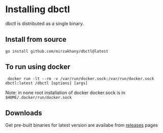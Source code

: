 # Installing dbctl

dbctl is distributed as a single binary.

## Install from source

```shell
go install github.com/mirzakhany/dbctl@latest
```

## To run using docker

```shell
 docker run -lt --rm -v /var/run/docker.sock:/var/run/docker.sock  dbctl:latest /dbctl [options] [args]
```

Note: in none root installation of docker docker.sock is in `$HOME/.docker/run/docker.sock`

## Downloads

Get pre-built binaries for latest version are availabe from [releases](https://github.com/mirzakhany/dbctl/releases) pages
